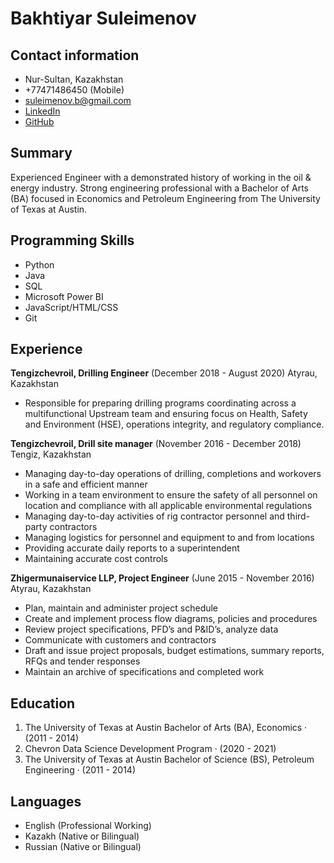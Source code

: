 # Bakhtiyar Suleimenov

## Contact information
* Nur-Sultan, Kazakhstan
* +77471486450 (Mobile)
* suleimenov.b@gmail.com
* [LinkedIn](www.linkedin.com/in/bakhtiyars)
* [GitHub](github.com/bakhtiyar91)

## Summary
Experienced Engineer with a demonstrated history of working in
the oil & energy industry. Strong engineering professional with
a Bachelor of Arts (BA) focused in Economics and Petroleum
Engineering from The University of Texas at Austin.

## Programming Skills
* Python
* Java
* SQL
* Microsoft Power BI
* JavaScript/HTML/CSS
* Git

## Experience
**Tengizchevroil, Drilling Engineer** (December 2018 - August 2020)
Atyrau, Kazakhstan
* Responsible for preparing drilling programs coordinating across a multifunctional Upstream team and ensuring focus on Health, Safety and
Environment (HSE), operations integrity, and regulatory compliance.

**Tengizchevroil, Drill site manager** (November 2016 - December 2018) 
Tengiz, Kazakhstan
* Managing day-to-day operations of drilling, completions and workovers in a
safe and efficient manner
* Working in a team environment to ensure the safety of all personnel on
location and compliance with all applicable environmental regulations
* Managing day-to-day activities of rig contractor personnel and third-party
contractors
* Managing logistics for personnel and equipment to and from locations
* Providing accurate daily reports to a superintendent
* Maintaining accurate cost controls

**Zhigermunaiservice LLP, Project Engineer** (June 2015 - November 2016)
Atyrau, Kazakhstan
* Plan, maintain and administer project schedule
* Create and implement process flow diagrams, policies and procedures
* Review project specifications, PFD’s and P&ID’s, analyze data
* Communicate with customers and contractors
* Draft and issue project proposals, budget estimations, summary reports, RFQs and tender responses
* Maintain an archive of specifications and completed work

## Education
1. The University of Texas at Austin
Bachelor of Arts (BA), Economics · (2011 - 2014)
1. Chevron Data Science Development Program  · (2020 - 2021)
1. The University of Texas at Austin
Bachelor of Science (BS), Petroleum Engineering · (2011 - 2014)

## Languages
* English (Professional Working)
* Kazakh (Native or Bilingual)
* Russian (Native or Bilingual)

